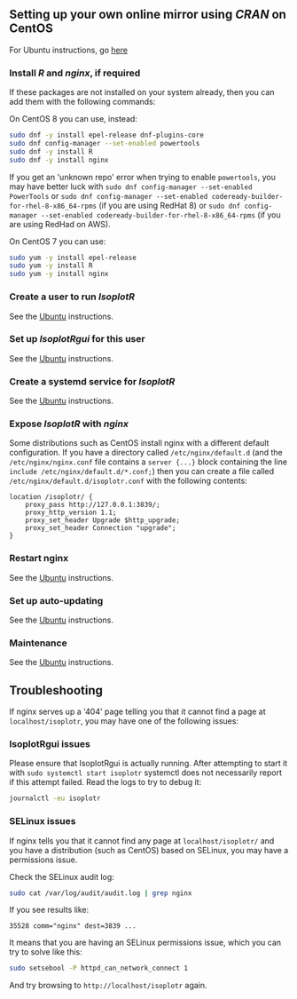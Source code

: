 ## Setting up your own online mirror using *CRAN* on CentOS

For Ubuntu instructions, go [here](CRAN.md)

### Install *R* and *nginx*, if required

If these packages are not installed on your system already, then you
can add them with the following commands:

On CentOS 8 you can use, instead:

```sh
sudo dnf -y install epel-release dnf-plugins-core
sudo dnf config-manager --set-enabled powertools
sudo dnf -y install R
sudo dnf -y install nginx
```

If you get an 'unknown repo' error when trying to enable `powertools`,
you may have better luck with `sudo dnf config-manager --set-enabled PowerTools`
or `sudo dnf config-manager --set-enabled codeready-builder-for-rhel-8-x86_64-rpms`
(if you are using RedHat 8) or
`sudo dnf config-manager --set-enabled codeready-builder-for-rhel-8-x86_64-rpms`
(if you are using RedHad on AWS).

On CentOS 7 you can use:

```sh
sudo yum -y install epel-release
sudo yum -y install R
sudo yum -y install nginx
```

### Create a user to run *IsoplotR*

See the [Ubuntu](CRAN.md) instructions.

### Set up *IsoplotRgui* for this user

See the [Ubuntu](CRAN.md) instructions.

### Create a systemd service for *IsoplotR*

See the [Ubuntu](CRAN.md) instructions.

### Expose *IsoplotR* with *nginx*

Some distributions such as CentOS install nginx with a different
default configuration. If you have a directory called
`/etc/nginx/default.d` (and the `/etc/nginx/nginx.conf` file
contains a `server {...}` block containing the line
`include /etc/nginx/default.d/*.conf;`) then you can create a file
called `/etc/nginx/default.d/isoplotr.conf` with the following
contents:

```
location /isoplotr/ {
    proxy_pass http://127.0.0.1:3839/;
    proxy_http_version 1.1;
    proxy_set_header Upgrade $http_upgrade;
    proxy_set_header Connection "upgrade";
}
```

### Restart nginx

See the [Ubuntu](CRAN.md) instructions.

### Set up auto-updating

See the [Ubuntu](CRAN.md) instructions.

### Maintenance

See the [Ubuntu](CRAN.md) instructions.

## Troubleshooting

If nginx serves up a '404' page telling you that it cannot find a
page at `localhost/isoplotr`, you may have one of the following
issues:

### IsoplotRgui issues

Please ensure that IsoplotRgui is actually running. After attempting
to start it with `sudo systemctl start isoplotr` systemctl does not
necessarily report if this attempt failed. Read the logs to try to
debug it:

```sh
journalctl -eu isoplotr
```

### SELinux issues

If nginx tells you that it cannot find any page at `localhost/isoplotr/`
and you have a distribution (such as CentOS) based on SELinux,
you may have a permissions issue.

Check the SELinux audit log:

```sh
sudo cat /var/log/audit/audit.log | grep nginx
```

If you see results like:

```
35528 comm="nginx" dest=3839 ...
```

It means that you are having an SELinux permissions issue, which you can try
to solve like this:

```sh
sudo setsebool -P httpd_can_network_connect 1
```

And try browsing to `http://localhost/isoplotr` again.
